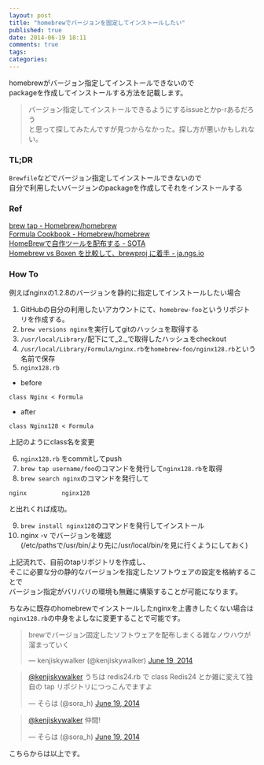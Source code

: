 ```yaml
---
layout: post
title: "homebrewでバージョンを固定してインストールしたい"
published: true
date: 2014-06-19 18:11
comments: true
tags: 
categories: 
---
```


homebrewがバージョン指定してインストールできないので  
packageを作成してインストールする方法を記載します。  
  
> バージョン指定してインストールできるようにするissueとかp-rあるだろう  
> と思って探してみたんですが見つからなかった。探し方が悪いかもしれない。

### TL;DR

`Brewfile`などでバージョン指定してインストールできないので  
自分で利用したいバージョンのpackageを作成してそれをインストールする


### Ref
[brew tap - Homebrew/homebrew](https://github.com/Homebrew/homebrew/wiki/brew-tap)  
[Formula Cookbook - Homebrew/homebrew](https://github.com/Homebrew/homebrew/wiki/Formula-Cookbook)  
[HomeBrewで自作ツールを配布する - SOTA](http://deeeet.com/writing/2014/05/20/brew-tap/)  
[Homebrew vs Boxen を比較して、brewproj に着手 - ja.ngs.io](http://ja.ngs.io/2014/05/08/homebrew-boxen/)  


### How To  

例えばnginxの1.2.8のバージョンを静的に指定してインストールしたい場合
  
1. GitHubの自分の利用したいアカウントにて、`homebrew-foo`というリポジトリを作成する。
2. `brew versions nginx`を実行してgitのハッシュを取得する
3. `/usr/local/Library/`配下にて_2._で取得したハッシュをcheckout
4. `/usr/local/Library/Formula/nginx.rb`を`homebrew-foo/nginx128.rb`という名前で保存
5. `nginx128.rb`

- before
```
class Nginx < Formula
```

- after
```
class Nginx128 < Formula
```

上記のようにclass名を変更

6. `nginx128.rb` をcommitしてpush
7. `brew tap username/foo`のコマンドを発行して`nginx128.rb`を取得
8. `brew search nginx`のコマンドを発行して

```
nginx          nginx128
```

と出れくれば成功。

9. `brew install nginx128`のコマンドを発行してインストール
10. nginx -v でバージョンを確認  
(/etc/pathsで/usr/bin/より先に/usr/local/bin/を見に行くようにしておく)
  
上記流れで、自前のtapリポジトリを作成し、  
そこに必要な分の静的なバージョンを指定したソフトウェアの設定を格納することで  
バージョン指定がバリバリの環境も無難に構築することが可能になります。  
  
ちなみに既存のhomebrewでインストールしたnginxを上書きしたくない場合は  
`nginx128.rb`の中身をよしなに変更することで可能です。  
  

<blockquote class="twitter-tweet" lang="en"><p>brewでバージョン固定したソフトウェアを配布しまくる雑なノウハウが溜まっていく</p>&mdash; kenjiskywalker (@kenjiskywalker) <a href="https://twitter.com/kenjiskywalker/statuses/479544803370102784">June 19, 2014</a></blockquote>
<script async src="//platform.twitter.com/widgets.js" charset="utf-8"></script>  
  
<blockquote class="twitter-tweet" data-conversation="none" lang="en"><p><a href="https://twitter.com/kenjiskywalker">@kenjiskywalker</a> うちは redis24.rb で class Redis24 とか雑に変えて独自の tap リポジトリにつっこんでますよ</p>&mdash; そらは (@sora_h) <a href="https://twitter.com/sora_h/statuses/479545416204025856">June 19, 2014</a></blockquote>
<script async src="//platform.twitter.com/widgets.js" charset="utf-8"></script>  
  
<blockquote class="twitter-tweet" lang="en"><p><a href="https://twitter.com/kenjiskywalker">@kenjiskywalker</a> 仲間!</p>&mdash; そらは (@sora_h) <a href="https://twitter.com/sora_h/statuses/479545592897490944">June 19, 2014</a></blockquote>
<script async src="//platform.twitter.com/widgets.js" charset="utf-8"></script>


こちらからは以上です。
